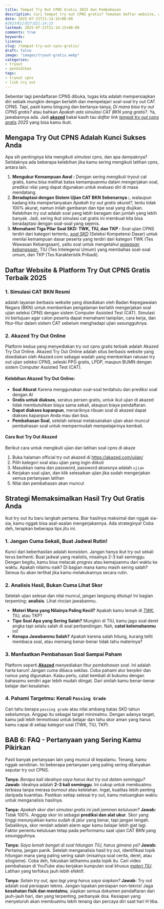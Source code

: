 ```yaml
---
title: Tempat Try Out CPNS Gratis 2025 dan Pembahasan
description: Cari tempat try out CPNS gratis? Temukan daftar website, aplikasi, dan link download soal SKD CPNS 2025 gratis lengkap dengan pembahasan. Mulai persiapanmu sekarang!
date: 2025-07-21T21:14:15+08:00 
#2023年12月27日21:14:15
lastmod: 2025-07-21T21:14:15+08:00 
comments: true
keywords: 
license: 
slug: /tempat-try-out-cpns-gratis/
draft: false 
image: "images/tryout-gratis.webp"
categories:
- tryout
- pendidikan
tags:
- tryout cpns
- link try out
---
```


Sebentar lagi pendaftaran CPNS dibuka, tugas kita adalah mempersiapkan diri sebaik mungkin dengan berlatih dan mempelajari soal-soal try out CAT CPNS. Tapi, pasti kamu bingung dan bertanya-tanya, *Di mana bisa try out CPNS gratis?* atau bahkan *Apakah ada simulasi CAT BKN yang gratis?*. Ya, jawabannya ada. Jadi **[akazed](/)** bakal kasih tau *daftar link [tempat try out cpns gratis](/tempat-try-out-cpns-gratis/) 2025* yang bisa kamu ikuti.

## Mengapa Try Out CPNS Adalah Kunci Sukses Anda
Apa sih pentingnya kita mengikuti *simulasi cpns*, dan apa dampaknya? Setidaknya ada beberapa kelebihan jika kamu sering mengikuti latihan cpns, antara lain.
1. **Mengukur Kemampuan Awal :** Dengan sering mengikuti tryout cat gratis, kamu bisa melihat batas kemampuanmu dalam mengerjakan soal, prediksi nilai yang dapat digunakan untuk evaluasi diri di masa mendatang.
2. **Beradaptasi dengan Sistem Ujian CAT BKN Sebenarnya :**, walaupun kadang kita mempertanyakan *Apakah try out gratis akurat?*, tentu tidak 100% akurat, namun inilah gambaran dan tipe soal yang diujikan. Kelebihan try out adalah soal yang lebih beragam dan jumlah yang lebih banyak. Jadi, sering ikut simulasi cat gratis ini membuat kita bisa beradaptasi dengan soal-soal yang sejenis.
3. **Memahami Tiga Pilar Soal SKD: TWK, TIU, dan TKP :** Soal ujian CPNS terdiri dari kategori tertentu, *[soal SKD](/ujian/cpns/try-out-skd-cpns-gratis/)* (Seleksi Kompetensi Dasar) untuk menilai kemampuan dasar peserta yang terdiri dari kategori TWK (Tes Wawasan Kebangsaan), yaitu soal untuk mengetahui *[wawasan kebangsaan](/ujian/cpns/try-out-tes-wawasan-bebangsaan/)*, TIU (Tes Intelegensi Umum) yang membahas soal-soal umum, dan TKP (Tes Karakteristik Pribadi).

## Daftar Website & Platform Try Out CPNS Gratis Terbaik 2025
### 1. Simulasi CAT BKN Resmi 
adalah layanan berbasis website yang disediakan oleh Badan Kepegawaian Negara (BKN) untuk memberikan pengalaman berlatih mengerjakan soal ujian seleksi CPNS dengan sistem Computer Assisted Test (CAT). Simulasi ini bertujuan agar calon peserta dapat memahami tampilan, cara kerja, dan fitur-fitur dalam sistem CAT sebelum menghadapi ujian sesungguhnya. 



### 2. Akazed Try Out Online
Platform kedua yang menyediakan try out cpns gratis terbaik adalah Akazed Try Out Online. Akazed Try Out Online adalah situs berbasis website yang disediakan oleh Akazed.com sebagai wadah yang memberikan ratusan try out ujian seleksi CPNS, seleski PPG gratis, LPDP, maupun BUMN dengan sistem Computer Assisted Test (CAT). 

#### Kelebihan Akazed Try Out Online:
- **Soal Akurat** Karena menggunakan soal-soal terdahulu dan prediksi soal dengan AI
- **Gratis untuk diakses**, seratus persen gratis, untuk ikut ujian di akazed tidak membutuhkan biaya sama sekali, ataupun biaya pendaftaran.
- **Dapat diakses kapanpun**, menariknya ribuan soal di akazed dapat diakses kapanpun Anda mau dan bsa.
- **Pembahasan Soal**, setelah selesai melaksanakan ujian akan muncul pembahasan soal untuk mempermudah mempelajarinya kembali.

#### Cara Ikut Try Out Akazed
Berikut cara untuk mengikuti ujian dan latihan soal cpns di akaze
1. Buka halaman official try out akazed di https://akazed.com/ujian/
2. Pilih kategori soal atau ujian yang ingin diikuti
3. Masukkan nama dan password, password aksesnya adalah `ujian`
4. Kerjakan soal ujian, dan klik selesaikan ujian jika sudah mengerjakan semua pertanyaan latihan
5. Nilai dan pembahasan akan muncul

## Strategi Memaksimalkan Hasil Try Out Gratis Anda

Ikut try out itu baru langkah pertama. Biar hasilnya maksimal dan nggak sia-sia, kamu nggak bisa asal-asalan mengerjakannya. Ada strateginya! Coba deh, terapkan beberapa tips jitu ini.

### 1. Jangan Cuma Sekali, Buat Jadwal Rutin!
Kunci dari keberhasilan adalah *konsisten*. Jangan hanya ikut try out sekali terus berhenti. Buat jadwal yang realistis, misalnya 2-3 kali seminggu. Dengan begitu, kamu bisa melacak *progres* atau kemajuanmu dari waktu ke waktu. Apakah nilaimu naik? Di bagian mana kamu masih sering salah? Semua itu akan terlihat jika kamu melakukannya secara rutin.

### 2. Analisis Hasil, Bukan Cuma Lihat Skor
Setelah ujian selesai dan nilai muncul, jangan langsung ditutup! Ini bagian terpenting: **analisis**. Lihat rincian jawabanmu.
* **Materi Mana yang Nilainya Paling Kecil?** Apakah kamu lemah di *[TWK](/ujian/cpns/try-out-tes-wawasan-bebangsaan/)*, TIU, atau TKP?
* **Tipe Soal Apa yang Sering Salah?** Mungkin di TIU, kamu jago soal deret angka tapi selalu salah di soal perbandingan. Nah, **catat kelemahanmu** ini!
* **Kenapa Jawabanmu Salah?** Apakah karena salah hitung, kurang teliti membaca soal, atau memang benar-benar tidak tahu materinya?

### 3. Manfaatkan Pembahasan Soal Sampai Paham
Platform seperti **[Akazed](/)** menyediakan fitur *pembahasan soal*. Ini adalah harta karun! Jangan cuma dibaca sekilas. Coba pahami alur berpikir dan rumus yang digunakan. Kalau perlu, catat kembali di bukumu dengan bahasamu sendiri agar lebih mudah diingat. Dari sinilah kamu benar-benar belajar dari kesalahan.

### 4. Pahami Targetmu: Kenali `Passing Grade`
Cari tahu berapa `passing grade` atau nilai ambang batas SKD tahun sebelumnya. Anggap itu sebagai target minimalmu. Dengan adanya target, kamu jadi lebih termotivasi untuk belajar dan tahu skor aman yang harus kamu capai di setiap kategori soal (TWK, TIU, TKP).

## BAB 6: FAQ - Pertanyaan yang Sering Kamu Pikirkan

Pasti banyak pertanyaan lain yang muncul di kepalamu. Tenang, kamu nggak sendirian. Ini beberapa pertanyaan yang paling sering ditanyakan seputar try out CPNS.

**Tanya:** *Berapa kali idealnya saya harus ikut try out dalam seminggu?*
**Jawab:** Idealnya adalah **2-3 kali seminggu**. Ini cukup untuk membuatmu terbiasa tanpa merasa *burnout* atau kelelahan. Ingat, kualitas lebih penting daripada kuantitas. Pastikan setiap selesai try out, kamu meluangkan waktu untuk menganalisis hasilnya.

**Tanya:** *Apakah skor dari simulasi gratis ini jadi jaminan kelulusan?*
**Jawab:** Tidak 100%. Anggap skor ini sebagai **prediksi dan alat ukur**. Skor yang tinggi menunjukkan kamu sudah di jalur yang benar, tapi jangan lengah. Sebaliknya, skor rendah adalah alarm agar kamu belajar lebih giat lagi. Faktor penentu kelulusan tetap pada performamu saat ujian CAT BKN yang sesungguhnya.

**Tanya:** *Saya lemah banget di soal hitungan TIU, harus gimana ya?*
**Jawab:** Pertama, jangan panik. Setelah menganalisis hasil try out, identifikasi topik hitungan mana yang paling sering salah (misalnya soal cerita, deret, atau silogisme). Coba deh, fokuskan latihanmu pada topik itu. Cari video pembahasan di YouTube atau kerjakan kumpulan soal khusus *[materi TIU](/ujian/tiu/tryout-tiu-cpns-2024/)*. Latihan yang terfokus jauh lebih efektif.

**Tanya:** *Selain try out, apa lagi yang harus saya siapkan?*
**Jawab:** Try out adalah soal persiapan teknis. Jangan lupakan persiapan non-teknis! Jaga **kesehatan fisik dan mentalmu**, siapkan semua dokumen pendaftaran dari jauh-jauh hari, dan yang terpenting, perbanyak doa. Kesiapan yang menyeluruh akan membuatmu lebih tenang dan percaya diri saat hari H tiba.
